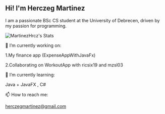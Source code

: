 ## Hi! I'm Herczeg Martinez

I am a passionate BSc CS student at the University of Debrecen, driven by my passion for programming. 

![MartinezHrcz's Stats](https://github-readme-stats.vercel.app/api?username=MartinezHrcz&theme=cobalt&show_icons=true&hide_border=false&count_private=true)

🔭 I’m currently working on:

1.My finance app (ExpenseAppWithJavaFx)

2.Collaborating on WorkoutApp with ricsix19 and mzsl03

🌱 I’m currently learning:

Java + JavaFX , C#

📫 How to reach me:

herczegmartinez@gmail.com
